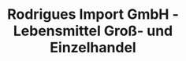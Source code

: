 ---
title: "Rodrigues Import GmbH - Lebensmittel Groß- und Einzelhandel"
url: /remscheid/rodrigues-import-gmbh-lebensmittel-gross-und-einzelhandel/
shop: Lebensmittel
---